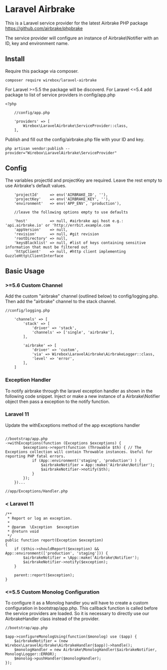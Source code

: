 # Laravel Airbrake

This is a Laravel service provider for the latest Airbrake PHP package https://github.com/airbrake/phpbrake

The service provider will configure an instance of Airbrake\Notifier with an ID, key and environment name.

## Install
Require this package via composer.
```
composer require wirebox/laravel-airbrake
```
For Laravel >=5.5 the package will be discoverd. For Laravel <=5.4 add package to list of service providers in config/app.php
```
<?php

    //config/app.php
  
    'providers' => [
        Wirebox\LaravelAirbrake\ServiceProvider::class,
    ],
```
Publish and fill out the config/airbrake.php file with your ID and key.
```
php artisan vendor:publish --provider="Wirebox\LaravelAirbrake\ServiceProvider"
```

## Config
The variables projectId and projectKey are required. Leave the rest empty to use Airbrake's default values.
```
    'projectId'     => env('AIRBRAKE_ID', ''),
    'projectKey'    => env('AIRBRAKE_KEY', ''),
    'environment'   => env('APP_ENV', 'production'),

    //leave the following options empty to use defaults

    'host'          => null, #airbrake api host e.g.: 'api.airbrake.io' or 'http://errbit.example.com
    'appVersion'    => null,
    'revision'      => null, #git revision
    'rootDirectory' => null,
    'keysBlacklist' => null, #list of keys containing sensitive information that must be filtered out
    'httpClient'    => null, #http client implementing GuzzleHttp\ClientInterface
```

## Basic Usage
### >=5.6 Custom Channel
Add the custom "airbrake" channel (outlined below) to config/logging.php. Then add the "airbrake" channel to the stack channel.
```
//config/logging.php

    'channels' => [
        'stack' => [
            'driver' => 'stack',
            'channels' => ['single', 'airbrake'],
        ],

        'airbrake' => [
            'driver' => 'custom',
            'via' => Wirebox\LaravelAirbrake\AirbrakeLogger::class,
            'level' => 'error',
        ],
    ]
```

### Exception Handler
To notify airbrake through the laravel exception handler as shown in the following code snippet. Inject or make a new instance
of a Airbrake\Notifier object then pass a exception to the notify function.
### Laravel 11
Update the withExceptions method of the app exceptions handler
```

//bootstrap/app.php
->withExceptions(function (Exceptions $exceptions) {
        $exceptions->report(function (Throwable $th) { // The Exceptions collection will contain Throwable instances. Useful for reporting PHP fatal errors.
            if (App::environment('staging', 'production') ) {
                $airbrakeNotifier = App::make('Airbrake\Notifier');
                $airbrakeNotifier->notify($th);
            }
        });
    })...

//app/Exceptions/Handler.php
```
### < Laravel 11
```
/**
 * Report or log an exception.
 *
 * @param  \Exception  $exception
 * @return void
 */
public function report(Exception $exception)
{
    if ($this->shouldReport($exception) && App::environment(['production', 'staging'])) {
        $airbrakeNotifier = \App::make('Airbrake\Notifier');
        $airbrakeNotifier->notify($exception);
    }

    parent::report($exception);
}
```

### <=5.5 Custom Monolog Configuration 
To configure it as a Monolog handler you will have to create a custom configuration in bootstrap/app.php. This callback function is called 
before the service providers are loaded. So it is necessary to directly use our AirbrakeHandler class instead of the provider.

```
//bootstrap/app.php

$app->configureMonologUsing(function($monolog) use ($app) {
    $airbrakeNotifier = (new Wirebox\LaravelAirbrake\AirbrakeHandler($app))->handle();
    $monologHandler = new Airbrake\MonologHandler($airbrakeNotifier, Monolog\Logger::ERROR);
    $monolog->pushHandler($monologHandler);
});
```
